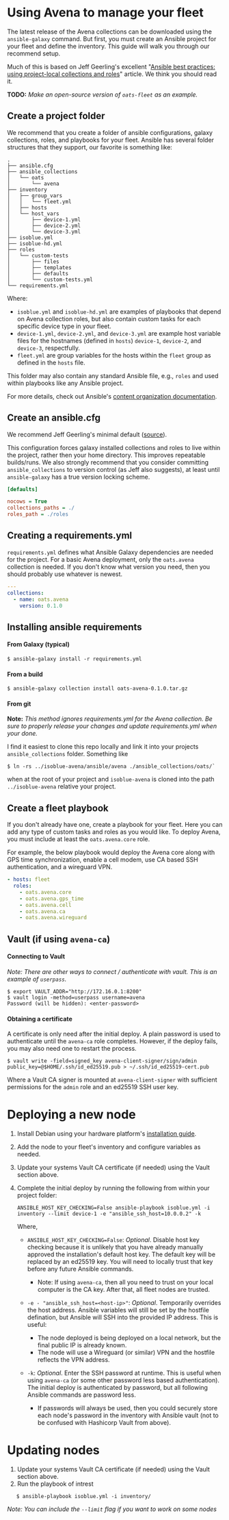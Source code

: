 # Using Avena to manage your fleet

The latest release of the Avena collections can be downloaded using the
`ansible-galaxy` command. But first, you must create an Ansible project for your
fleet and define the inventory. This guide will walk you through our recommend
setup.

Much of this is based on Jeff Geerling's excellent "[Ansible best practices:
using project-local collections and roles][geerling-best-practice]" article. We
think you should read it.

**TODO:** _Make an open-source version of `oats-fleet` as an example._

## Create a project folder

We recommend that you create a folder of ansible configurations, galaxy
collections, roles, and playbooks for your fleet. Ansible has several folder
structures that they support, our favorite is something like:

```
.
├── ansible.cfg
├── ansible_collections
│   └── oats
│       └── avena
├── inventory
│   ├── group_vars
│   │   └── fleet.yml
│   ├── hosts
│   └── host_vars
│       ├── device-1.yml
│       ├── device-2.yml
│       └── device-3.yml
├── isoblue.yml
├── isoblue-hd.yml
├── roles
│   └── custom-tests
│       ├── files
│       ├── templates
│       ├── defaults
│       └── custom-tests.yml
└── requirements.yml
```

Where:

- `isoblue.yml` and `isoblue-hd.yml` are examples of playbooks that depend
  on Avena collection roles, but also contain custom tasks for each specific
  device type in your fleet.
- `device-1.yml`, `device-2.yml`, and `device-3.yml`
  are example host variable files for the hostnames (defined in `hosts`)
  `device-1`, `device-2`, and `device-3`, respectfully.
- `fleet.yml` are group variables for the hosts within the `fleet` group as
  defined in the `hosts` file.

This folder may also contain any standard Ansible file, e.g., `roles` and used
within playbooks like any Ansible project.

For more details, check out Ansible's [content organization
documentation][ansible-content-org].

## Create an ansible.cfg

We recommend Jeff Geerling's minimal default ([source][geerling-best-practice]).

This configuration forces galaxy installed collections and roles to live within
the project, rather then your home directory. This improves repeatable
builds/runs. We also strongly recommend that you consider committing
`ansible_collections` to version control (as Jeff also suggests), at least until
`ansible-galaxy` has a true version locking scheme.

```ini
[defaults]

nocows = True
collections_paths = ./
roles_path = ./roles
```

## Creating a requirements.yml

`requirements.yml` defines what Ansible Galaxy dependencies are needed for the
project. For a basic Avena deployment, only the `oats.avena` collection is
needed. If you don't know what version you need, then you should probably use
whatever is newest.

```yml
---
collections:
  - name: oats.avena
    version: 0.1.0
```

## Installing ansible requirements

#### From Galaxy (typical)

```console
$ ansible-galaxy install -r requirements.yml
```

#### From a build

```console
$ ansible-galaxy collection install oats-avena-0.1.0.tar.gz
```

#### From git

**Note:** _This method ignores requirements.yml for the Avena collection. Be
sure to properly release your changes and update requirements.yml when your
done._

I find it easiest to clone this repo locally and link it into your projects
`ansible_collections` folder. Something like

```console
$ ln -rs ../isoblue-avena/ansible/avena ./ansible_collections/oats/`
```

when at the root of your project and `isoblue-avena` is cloned into the path
`../isoblue-avena` relative your project.

## Create a fleet playbook

If you don't already have one, create a playbook for your fleet. Here you can
add any type of custom tasks and roles as you would like. To deploy Avena, you
must include at least the `oats.avena.core` role.

For example, the below playbook would deploy the Avena core along with GPS time
synchronization, enable a cell modem, use CA based SSH authentication, and a
wireguard VPN.

```yml
- hosts: fleet
  roles:
    - oats.avena.core
    - oats.avena.gps_time
    - oats.avena.cell
    - oats.avena.ca
    - oats.avena.wireguard
```

## Vault (if using `avena-ca`)

#### Connecting to Vault

_Note: There are other ways to connect / authenticate with vault. This is an
example of `userpass`._

```console
$ export VAULT_ADDR="http://172.16.0.1:8200"
$ vault login -method=userpass username=avena
Password (will be hidden): <enter-password>
```

#### Obtaining a certificate

A certificate is only need after the initial deploy. A plain password is used to
authenticate until the `avena-ca` role completes. However, if the deploy
fails, you may also need one to restart the process.

```console
$ vault write -field=signed_key avena-client-signer/sign/admin public_key=@$HOME/.ssh/id_ed25519.pub > ~/.ssh/id_ed25519-cert.pub
```

Where a Vault CA signer is mounted at `avena-client-signer` with sufficient
permissions for the `admin` role and an ed25519 SSH user key.

# Deploying a new node

1. Install Debian using your hardware platform's [installation
   guide](../hardware/).
2. Add the node to your fleet's inventory and configure variables as needed.
3. Update your systems Vault CA certificate (if needed) using the Vault section
   above.
4. Complete the initial deploy by running the following from within your project
   folder:

   ```console
   ANSIBLE_HOST_KEY_CHECKING=False ansible-playbook isoblue.yml -i inventory --limit device-1 -e "ansible_ssh_host=10.0.0.2" -k
   ```

   Where,

   - `ANSIBLE_HOST_KEY_CHECKING=False`: _Optional_. Disable host key checking because it is
     unlikely that you have already manually approved the installation's default
     host key. The default key will be replaced by an ed25519 key. You will need
     to locally trust that key before any future Ansible commands.

     - Note: If using `avena-ca`, then all you need to trust on your local
       computer is the CA key. After that, all fleet nodes are trusted.

   - `-e - "ansible_ssh_host=<host-ip>"`: _Optional_. Temporarily overrides the
     host address. Ansible variables will still be set by the hostfile
     defination, but Ansible will SSH into the provided IP address. This is
     useful:

     - The node deployed is being deployed on a local network, but the final
       public IP is already known.
     - The node will use a Wireguard (or similar) VPN and the hostfile
       reflects the VPN address.

   - `-k`: _Optional_. Enter the SSH password at runtime. This is useful when
     using `avena-ca` (or some other password less based authentication). The
     initial deploy is authenticated by password, but all following Ansible
     commands are password less.
     - If passwords will always be used, then you could securely store each
       node's password in the inventory with Ansible vault (not to be
       confused with Hashicorp Vault from above).

# Updating nodes

1. Update your systems Vault CA certificate (if needed) using the Vault section above.
2. Run the playbook of intrest

```console
   $ ansible-playbook isoblue.yml -i inventory/
```

_Note: You can include the `--limit` flag if you want to work on some nodes_

[geerling-best-practice]: https://www.jeffgeerling.com/blog/2020/ansible-best-practices-using-project-local-collections-and-roles
[ansible-content-org]: https://docs.ansible.com/ansible/latest/user_guide/playbooks_best_practices.html#content-organization
